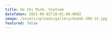 ```yaml
---
title: Ho Chi Minh, Vietnam
dateTaken: 2025-06-02T18:01:00.000Z
image: /assets/uploads/gallery/kodak-200-14.jpg
featured: false
---
```

